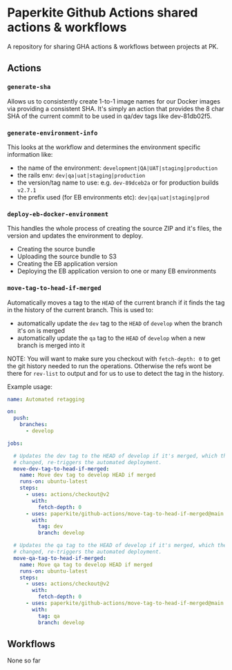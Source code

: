 # Paperkite Github Actions shared actions & workflows

A repository for sharing GHA actions & workflows between projects at PK.

## Actions

### `generate-sha`

Allows us to consistently create 1-to-1 image names for our Docker images via providing a consistent SHA. It's simply an action that provides the 8 char SHA of the current commit to be used in qa/dev tags like dev-81db02f5.

### `generate-environment-info`

This looks at the workflow and determines the environment specific information like:

- the name of the environment: `development|QA|UAT|staging|production`
- the rails env: `dev|qa|uat|staging|production`
- the version/tag name to use: e.g. `dev-89dceb2a` or for production builds `v2.7.1`
- the prefix used (for EB environments etc): `dev|qa|uat|staging|prod`

### `deploy-eb-docker-environment`

This handles the whole process of creating the source ZIP and it's files, the version and updates the environment to deploy.

- Creating the source bundle
- Uploading the source bundle to S3
- Creating the EB application version
- Deploying the EB application version to one or many EB environments

### `move-tag-to-head-if-merged`

Automatically moves a tag to the `HEAD` of the current branch if it finds the tag in the history of the current branch. This is used to:

- automatically update the `dev` tag to the `HEAD` of `develop` when the branch it's on is merged
- automatically update the `qa` tag to the `HEAD` of `develop` when a new branch is merged into it

NOTE: You will want to make sure you checkout with `fetch-depth: 0` to get the git history needed to run the operations. Otherwise the refs wont be there for `rev-list` to output and for us to use to detect the tag in the history.

Example usage:

```yaml
name: Automated retagging

on:
  push:
    branches:
      - develop

jobs:

  # Updates the dev tag to the HEAD of develop if it's merged, which then if
  # changed, re-triggers the automated deployment.
  move-dev-tag-to-head-if-merged:
    name: Move dev tag to develop HEAD if merged
    runs-on: ubuntu-latest
    steps:
      - uses: actions/checkout@v2
        with:
          fetch-depth: 0
      - uses: paperkite/github-actions/move-tag-to-head-if-merged@main
        with:
          tag: dev
          branch: develop

  # Updates the qa tag to the HEAD of develop if it's merged, which then if
  # changed, re-triggers the automated deployment.
  move-qa-tag-to-head-if-merged:
    name: Move qa tag to develop HEAD if merged
    runs-on: ubuntu-latest
    steps:
      - uses: actions/checkout@v2
        with:
          fetch-depth: 0
      - uses: paperkite/github-actions/move-tag-to-head-if-merged@main
        with:
          tag: qa
          branch: develop

```

## Workflows

None so far
